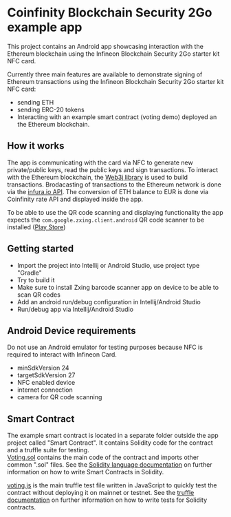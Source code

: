 Coinfinity Blockchain Security 2Go example app
===


This project contains an Android app showcasing interaction with the Ethereum blockchain using 
the Infineon Blockchain Security 2Go starter kit NFC card.

Currently three main features are available to demonstrate signing of Ethereum transactions 
using the Infineon Blockchain Security 2Go starter kit NFC card:  
- sending ETH
- sending ERC-20 tokens
- Interacting with an example smart contract (voting demo) deployed an the Ethereum blockchain.  
 
How it works
---

The app is communicating with the card via NFC to generate new private/public keys, 
read the public keys and sign transactions. To interact with the Ethereum blockchain, 
the [Web3j library](https://github.com/web3j/web3j) is used to build transactions. 
Brodacasting of transactions to the Ethereum network is done via the 
[infura.io API](https://infura.io/docs).
The conversion of ETH balance to EUR is done via Coinfinity rate API and displayed 
inside the app.

To be able to use the QR code scanning and displaying functionality the app expects the 
`com.google.zxing.client.android` QR code scanner to be installed ([Play Store](https://play.google.com/store/apps/details?id=com.google.zxing.client.android))

Getting started
---

- Import the project into Intellij or Android Studio, use project type "Gradle"
- Try to build it
- Make sure to install Zxing barcode scanner app on device to be able to scan QR codes
- Add an android run/debug configuration in Intellij/Android Studio
- Run/debug app via Intellij/Android Studio
  

Android Device requirements
---

Do not use an Android emulator for testing purposes because NFC is required to interact with Infineon Card.
- minSdkVersion 24  
- targetSdkVersion 27  
- NFC enabled device
- internet connection
- camera for QR code scanning

Smart Contract
---

The example smart contract is located in a separate folder outside the app project called 
"Smart Contract". It contains Solidity code for the contract and a truffle suite for testing.  
[Voting.sol](Smart%20Contract/contracts/Voting.sol) contains the main code of the contract 
and imports other common ".sol" files. See the [Solidity language documentation](https://solidity.readthedocs.io/en/latest/) 
on further information on how to write Smart Contracts in Solidity.

[voting.js](Smart%20Contract/test/voting.js) is the main truffle test file written in JavaScript to quickly test the contract 
without deploying it on mainnet or testnet. See the [truffle documentation](https://truffleframework.com/docs/)
on further information on how to write tests for Solidity contracts.
